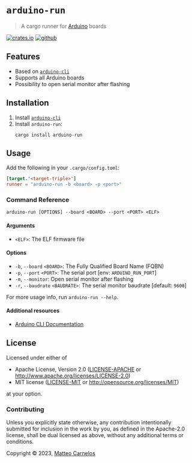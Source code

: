 # `arduino-run`

> A cargo runner for [Arduino](https://www.arduino.cc) boards

[![crates.io](https://img.shields.io/crates/v/arduino-run)](https://crates.io/crates/rttmon)
[![github](https://img.shields.io/github/actions/workflow/status/matteocarnelos/arduino-run/cargo.yml?branch=main)](https://github.com/matteocarnelos/arduino-run/actions/workflows/cargo.yml)

## Features

- Based on [`arduino-cli`](https://github.com/arduino/arduino-cli)
- Supports all Arduino boards
- Possibility to open serial monitor after flashing

## Installation

1. Install [`arduino-cli`](https://arduino.github.io/arduino-cli/latest/installation/)
2. Install `arduino-run`:
    ```
    cargo install arduino-run
    ```

## Usage

Add the following in your `.cargo/config.toml`:
```toml
[target.'<target-triple>']
runner = "arduino-run -b <board> -p <port>"
```

### Command Reference

```
arduino-run [OPTIONS] --board <BOARD> --port <PORT> <ELF>
```

#### Arguments

- `<ELF>`: The ELF firmware file

#### Options

- `-b`, `--board` `<BOARD>`: The Fully Qualified Board Name (FQBN)
- `-p`, `--port` `<PORT>`: The serial port [env: `ARDUINO_RUN_PORT`]
- `-m`, `--monitor`: Open serial monitor after flashing
- `-r`, `--baudrate` `<BAUDRATE>`: The serial monitor baudrate [default: `9600`]

For more usage info, run `arduino-run --help`.

#### Additional resources

- [Arduino CLI Documentation](https://arduino.github.io/arduino-cli/latest/)

## License

Licensed under either of

* Apache License, Version 2.0 ([LICENSE-APACHE](LICENSE-APACHE) or <http://www.apache.org/licenses/LICENSE-2.0>)
* MIT license ([LICENSE-MIT](LICENSE-MIT) or <http://opensource.org/licenses/MIT>)

at your option.

### Contributing

Unless you explicitly state otherwise, any contribution intentionally submitted for inclusion in the work by you, as defined in the Apache-2.0 license, shall be dual licensed as above, without any additional terms or conditions.

Copyright © 2023, [Matteo Carnelos](https://github.com/matteocarnelos)
